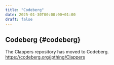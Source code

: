 ```yaml
---
title: "Codeberg"
date: 2025-01-30T00:00:00+01:00
draft: false
---
```


## Codeberg {#codeberg}

The Clappers repository has moved to Codeberg.
<https://codeberg.org/jpthing/Clappers>
